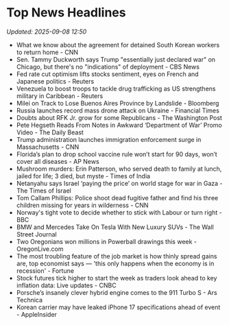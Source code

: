 # Top News Headlines

_Updated: 2025-09-08 12:50_

- What we know about the agreement for detained South Korean workers to return home - CNN
- Sen. Tammy Duckworth says Trump "essentially just declared war" on Chicago, but there's no "indications" of deployment - CBS News
- Fed rate cut optimism lifts stocks sentiment, eyes on French and Japanese politics - Reuters
- Venezuela to boost troops to tackle drug trafficking as US strengthens military in Caribbean - Reuters
- Milei on Track to Lose Buenos Aires Province by Landslide - Bloomberg
- Russia launches record mass drone attack on Ukraine - Financial Times
- Doubts about RFK Jr. grow for some Republicans - The Washington Post
- Pete Hegseth Reads From Notes in Awkward ‘Department of War’ Promo Video - The Daily Beast
- Trump administration launches immigration enforcement surge in Massachusetts - CNN
- Florida’s plan to drop school vaccine rule won’t start for 90 days, won’t cover all diseases - AP News
- Mushroom murders: Erin Patterson, who served death to family at lunch, jailed for life; 3 died, but myste - Times of India
- Netanyahu says Israel ‘paying the price’ on world stage for war in Gaza - The Times of Israel
- Tom Callam Phillips: Police shoot dead fugitive father and find his three children missing for years in wilderness - CNN
- Norway's tight vote to decide whether to stick with Labour or turn right - BBC
- BMW and Mercedes Take On Tesla With New Luxury SUVs - The Wall Street Journal
- Two Oregonians won millions in Powerball drawings this week - OregonLive.com
- The most troubling feature of the job market is how thinly spread gains are, top economist says — 'this only happens when the economy is in recession' - Fortune
- Stock futures tick higher to start the week as traders look ahead to key inflation data: Live updates - CNBC
- Porsche’s insanely clever hybrid engine comes to the 911 Turbo S - Ars Technica
- Korean carrier may have leaked iPhone 17 specifications ahead of event - AppleInsider
